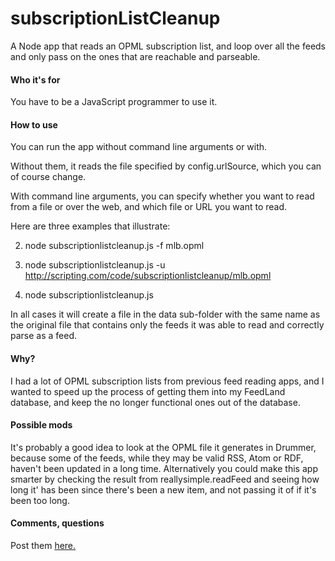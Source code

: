 # subscriptionListCleanup

A Node app that reads an OPML subscription list, and loop over all the feeds and only pass on the ones that are reachable and parseable.

#### Who it's for

You have to be a JavaScript programmer to use it. 

#### How to use

You can run the app without command line arguments or with. 

Without them, it reads the file specified by config.urlSource, which you can of course change. 

With command line arguments, you can specify whether you want to read from a file or over the web, and which file or URL you want to read. 

Here are three examples that illustrate:

2. node subscriptionlistcleanup.js -f mlb.opml 

3. node subscriptionlistcleanup.js -u http://scripting.com/code/subscriptionlistcleanup/mlb.opml

1. node subscriptionlistcleanup.js

In all cases it will create a file in the data sub-folder with the same name as the original file that contains only the feeds it was able to read and correctly parse as a feed.

#### Why?

I had a lot of OPML subscription lists from previous feed reading apps, and I wanted to speed up the process of getting them into my FeedLand database, and keep the no longer functional ones out of the database. 

#### Possible mods

It's probably a good idea to look at the OPML file it generates in Drummer, because some of the feeds, while they may be valid RSS, Atom or RDF, haven't been updated in a long time. Alternatively you could make this app smarter by checking the result from reallysimple.readFeed and seeing how long it' has been since there's been a new item, and not passing it of if it's been too long. 

#### Comments, questions

Post them <a href="https://github.com/scripting/subscriptionListCleanup/issues/1">here.</a>

